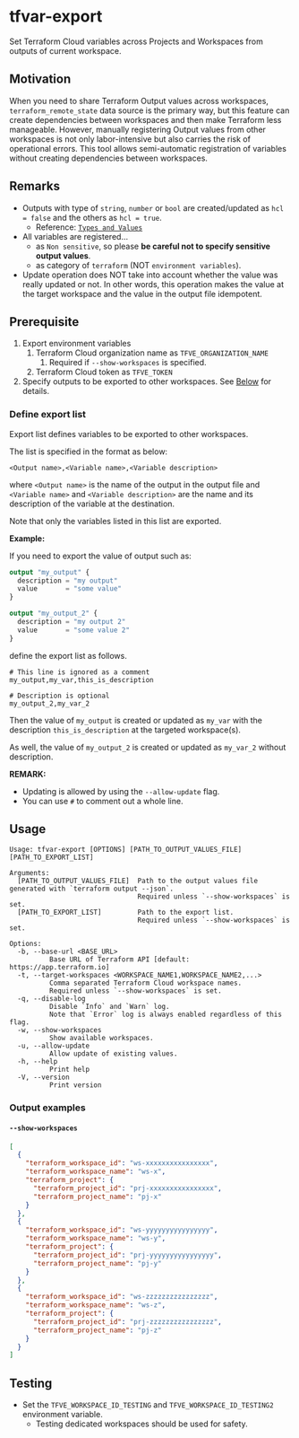 # tfvar-export

Set Terraform Cloud variables across Projects and Workspaces from outputs of
current workspace.

## Motivation

When you need to share Terraform Output values across workspaces,
`terraform_remote_state` data source is the primary way, but this feature can
create dependencies between workspaces and then make Terraform less manageable.
However, manually registering Output values from other workspaces is not only
labor-intensive but also carries the risk of operational errors. This tool
allows semi-automatic registration of variables without creating dependencies
between workspaces.

## Remarks

- Outputs with type of `string`, `number` or `bool` are created/updated as
  `hcl = false` and the others as `hcl = true`.
  - Reference:
    [`Types and Values`](https://developer.hashicorp.com/terraform/language/expressions/types)
- All variables are registered...
  - as `Non sensitive`, so please **be careful not to specify sensitive output
    values**.
  - as category of `terraform` (NOT `environment variables`).
- Update operation does NOT take into account whether the value was really
  updated or not. In other words, this operation makes the value at the target
  workspace and the value in the output file idempotent.

## Prerequisite

1. Export environment variables
   1. Terraform Cloud organization name as `TFVE_ORGANIZATION_NAME`
      1. Required if `--show-workspaces` is specified.
   2. Terraform Cloud token as `TFVE_TOKEN`
2. Specify outputs to be exported to other workspaces. See
   [Below](#define-export-list) for details.

### Define export list

Export list defines variables to be exported to other workspaces.

The list is specified in the format as below:

```text
<Output name>,<Variable name>,<Variable description>
```

where `<Output name>` is the name of the output in the output file and
`<Variable name>` and `<Variable description>` are the name and its description
of the variable at the destination.

Note that only the variables listed in this list are exported.

**Example:**

If you need to export the value of output such as:

```terraform
output "my_output" {
  description = "my output"
  value       = "some value"
}

output "my_output_2" {
  description = "my output 2"
  value       = "some value 2"
}
```

define the export list as follows.

```text
# This line is ignored as a comment
my_output,my_var,this_is_description

# Description is optional
my_output_2,my_var_2
```

Then the value of `my_output` is created or updated as `my_var` with the
description `this_is_description` at the targeted workspace(s).

As well, the value of `my_output_2` is created or updated as `my_var_2` without
description.

**REMARK:**

- Updating is allowed by using the `--allow-update` flag.
- You can use `#` to comment out a whole line.

## Usage

```text
Usage: tfvar-export [OPTIONS] [PATH_TO_OUTPUT_VALUES_FILE] [PATH_TO_EXPORT_LIST]

Arguments:
  [PATH_TO_OUTPUT_VALUES_FILE]  Path to the output values file generated with `terraform output --json`.
                                Required unless `--show-workspaces` is set.
  [PATH_TO_EXPORT_LIST]         Path to the export list.
                                Required unless `--show-workspaces` is set.

Options:
  -b, --base-url <BASE_URL>
          Base URL of Terraform API [default: https://app.terraform.io]
  -t, --target-workspaces <WORKSPACE_NAME1,WORKSPACE_NAME2,...>
          Comma separated Terraform Cloud workspace names.
          Required unless `--show-workspaces` is set.
  -q, --disable-log
          Disable `Info` and `Warn` log.
          Note that `Error` log is always enabled regardless of this flag.
  -w, --show-workspaces
          Show available workspaces.
  -u, --allow-update
          Allow update of existing values.
  -h, --help
          Print help
  -V, --version
          Print version
```

### Output examples

#### `--show-workspaces`

```json
[
  {
    "terraform_workspace_id": "ws-xxxxxxxxxxxxxxxx",
    "terraform_workspace_name": "ws-x",
    "terraform_project": {
      "terraform_project_id": "prj-xxxxxxxxxxxxxxxx",
      "terraform_project_name": "pj-x"
    }
  },
  {
    "terraform_workspace_id": "ws-yyyyyyyyyyyyyyyy",
    "terraform_workspace_name": "ws-y",
    "terraform_project": {
      "terraform_project_id": "prj-yyyyyyyyyyyyyyyy",
      "terraform_project_name": "pj-y"
    }
  },
  {
    "terraform_workspace_id": "ws-zzzzzzzzzzzzzzzz",
    "terraform_workspace_name": "ws-z",
    "terraform_project": {
      "terraform_project_id": "prj-zzzzzzzzzzzzzzzz",
      "terraform_project_name": "pj-z"
    }
  }
]
```

## Testing

- Set the `TFVE_WORKSPACE_ID_TESTING` and `TFVE_WORKSPACE_ID_TESTING2`
  environment variable.
  - Testing dedicated workspaces should be used for safety.
